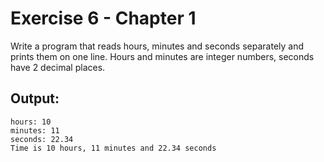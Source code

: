 # Exercise 6 - Chapter 1
Write a program that reads hours, minutes and seconds separately and prints them on one line.
Hours and minutes are integer numbers, seconds have 2 decimal places.

## Output:
```
hours: 10
minutes: 11
seconds: 22.34
Time is 10 hours, 11 minutes and 22.34 seconds
```